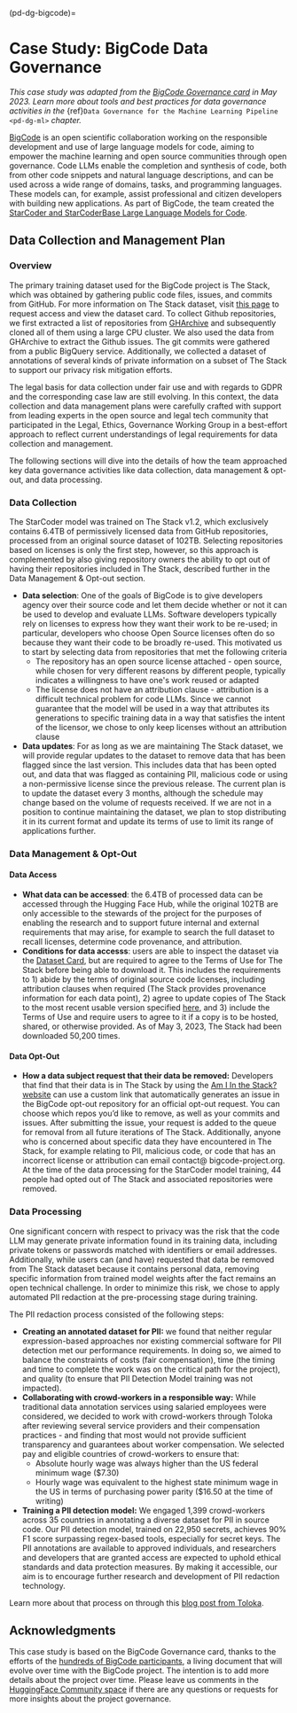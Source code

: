 (pd-dg-bigcode)=

# Case Study: BigCode Data Governance
_This case study was adapted from the [BigCode Governance card](https://huggingface.co/datasets/bigcode/governance-card) in May 2023._
_Learn more about tools and best practices for data governance activities in the_ {ref}`Data Governance for the Machine Learning Pipeline <pd-dg-ml>` _chapter._
 
[BigCode](https://www.bigcode-project.org/) is an open scientific collaboration working on the responsible development and use of large language models for code, aiming to empower the machine learning and open source communities through open governance.
Code LLMs enable the completion and synthesis of code, both from other code snippets and natural language descriptions, and can be used across a wide range of domains, tasks, and programming languages. 
These models can, for example, assist professional and citizen developers with building new applications.
As part of BigCode, the team created the [StarCoder and StarCoderBase Large Language Models for Code](https://huggingface.co/blog/starcoder). 

## Data Collection and Management Plan

### Overview 
The primary training dataset used for the BigCode project is The Stack, which was obtained by gathering public code files, issues, and commits from GitHub. 
For more information on The Stack dataset, visit [this page](https://huggingface.co/datasets/bigcode/the-stack) to request access and view the dataset card.
To collect Github repositories, we first extracted a list of repositories from [GHArchive](https://www.gharchive.org/) and subsequently cloned all of them using a large CPU cluster. 
We also used the data from GHArchive to extract the Github issues. 
The git commits were gathered from a public BigQuery service. 
Additionally, we collected a dataset of annotations of several kinds of private information on a subset of The Stack to support our privacy risk mitigation efforts.

The legal basis for data collection under fair use and with regards to GDPR and the corresponding case law are still evolving. 
In this context, the data collection and data management plans were carefully crafted with support from leading experts in the open source and legal tech community that participated in the Legal, Ethics, Governance Working Group in a best-effort approach to reflect current understandings of legal requirements for data collection and management.

The following sections will dive into the details of how the team approached key data governance activities like data collection, data management & opt-out, and data processing.

### Data Collection

The StarCoder model was trained on The Stack v1.2, which exclusively contains 6.4TB of permissively licensed data from GitHub repositories, processed from an original source dataset of 102TB. 
Selecting repositories based on licenses is only the first step, however, so this approach is complemented by also giving repository owners the ability to opt out of having their repositories included in The Stack, described further in the Data Management & Opt-out section.
* **Data selection**: One of the goals of BigCode is to give developers agency over their source code and let them decide whether or not it can be used to develop and evaluate LLMs. Software developers typically rely on licenses to express how they want their work to be re-used; in particular, developers who choose Open Source licenses often do so because they want their code to be broadly re-used. This motivated us to start by selecting data from repositories that met the following criteria
  * The repository has an open source license attached - open source, while chosen for very different reasons by different people, typically indicates a willingness to have one's work reused or adapted
  * The license does not have an attribution clause - attribution is a difficult technical problem for code LLMs. Since we cannot guarantee that the model will be used in a way that attributes its generations to specific training data in a way that satisfies the intent of the licensor, we chose to only keep licenses without an attribution clause
* **Data updates**: For as long as we are maintaining The Stack dataset, we will provide regular updates to the dataset to remove data that has been flagged since the last version. This includes data that has been opted out, and data that was flagged as containing PII, malicious code or using a non-permissive license since the previous release. The current plan is to update the dataset every 3 months, although the schedule may change based on the volume of requests received. If we are not in a position to continue maintaining the dataset, we plan to stop distributing it in its current format and update its terms of use to limit its range of applications further.

### Data Management & Opt-Out

#### Data Access
* **What data can be accessed**: the 6.4TB of processed data can be accessed through the Hugging Face Hub, while the original 102TB are only accessible to the stewards of the project for the purposes of enabling the research and to support future internal and external requirements that may arise, for example to search the full dataset to recall licenses, determine code provenance, and attribution.
* **Conditions for data accesss**: users are able to inspect the dataset via the [Dataset Card](https://huggingface.co/datasets/bigcode/the-stack#dataset-card-for-the-stack), but are required to agree to the Terms of Use for The Stack before being able to download it. This includes the requirements to 1) abide by the terms of original source code licenses, including attribution clauses when required (The Stack provides provenance information for each data point), 2) agree to update copies of The Stack to the most recent usable version specified [here](https://huggingface.co/datasets/bigcode/the-stack/discussions/7), and 3) include the Terms of Use and require users to agree to it if a copy is to be hosted, shared, or otherwise provided. As of May 3, 2023, The Stack had been downloaded 50,200 times.

#### Data Opt-Out
* **How a data subject request that their data be removed:** Developers that find that their data is in The Stack by using the [Am I In the Stack? website](https://huggingface.co/spaces/bigcode/in-the-stack) can use a custom link that automatically generates an issue in the BigCode opt-out repository for an official opt-out request. You can choose which repos you’d like to remove, as well as your commits and issues. After submitting the issue, your request is added to the queue for removal from all future iterations of The Stack. Additionally, anyone who is concerned about specific data they have encountered in The Stack, for example relating to PII, malicious code, or code that has an incorrect license or attribution can email contact@ bigcode-project.org. At the time of the data processing for the StarCoder model training, 44 people had opted out of The Stack and associated repositories were removed.

### Data Processing

One significant concern with respect to privacy was the risk that the code LLM may generate private information found in its training data, including private tokens or passwords matched with identifiers or email addresses. 
Additionally, while users can (and have) requested that data be removed from The Stack dataset because it contains personal data, removing specific information from trained model weights after the fact remains an open technical challenge. 
In order to minimize this risk, we chose to apply automated PII redaction at the pre-processing stage during training.

The PII redaction process consisted of the following steps:
* **Creating an annotated dataset for PII:** we found that neither regular expression-based approaches nor existing commercial software for PII detection met our performance requirements. In doing so, we aimed to balance the constraints of costs (fair compensation), time (the timing and time to complete the work was on the critical path for the project), and quality (to ensure that PII Detection Model training was not impacted). 
* **Collaborating with crowd-workers in a responsible way:** While traditional data annotation services using salaried employees were considered, we decided to work with crowd-workers through Toloka after reviewing several service providers and their compensation practices - and finding that most would not provide sufficient transparency and guarantees about worker compensation. We selected pay and eligible countries of crowd-workers to ensure that:
  * Absolute hourly wage was always higher than the US federal minimum wage ($7.30)
  * Hourly wage was equivalent to the highest state minimum wage in the US in terms of purchasing power parity ($16.50 at the time of writing)
* **Training a PII detection model:** We engaged 1,399 crowd-workers across 35 countries in annotating a diverse dataset for PII in source code. Our PII detection model, trained on 22,950 secrets, achieves 90% F1 score surpassing regex-based tools, especially for secret keys. The PII annotations are available to approved individuals, and researchers and developers that are granted access are expected to uphold ethical standards and data protection measures. By making it accessible, our aim is to encourage further research and development of PII redaction technology.

Learn more about that process on through this [blog post from Toloka](https://toloka.ai/blog/bigcode-project/).

## Acknowledgments

This case study is based on the BigCode Governance card, thanks to the efforts of the [hundreds of BigCode participants](https://huggingface.co/bigcode), a living document that will evolve over time with the BigCode project. 
The intention is to add more details about the project over time. 
Please leave us comments in the [HuggingFace Community space](https://huggingface.co/datasets/bigcode/governance-card/discussions) if there are any questions or requests for more insights about the project governance. 
